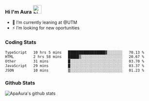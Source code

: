 ### Hi I'm Aura <img src="https://user-images.githubusercontent.com/1303154/88677602-1635ba80-d120-11ea-84d8-d263ba5fc3c0.gif" width="28px" alt="hi">

- 🔭 I’m currently leaning at @UTM
- ⚡ I’m looking for new oportunities


### Coding Stats

<!--START_SECTION:waka-->

```txt
TypeScript   10 hrs 5 mins   █████████████████▓░░░░░░░   70.13 %
HTML         2 hrs 58 mins   █████▒░░░░░░░░░░░░░░░░░░░   20.67 %
Other        31 mins         █░░░░░░░░░░░░░░░░░░░░░░░░   03.70 %
JavaScript   29 mins         █░░░░░░░░░░░░░░░░░░░░░░░░   03.37 %
JSON         10 mins         ▒░░░░░░░░░░░░░░░░░░░░░░░░   01.23 %
```

<!--END_SECTION:waka-->

### Github Stats

![ApaAura's github stats](https://github-readme-stats.vercel.app/api?username=ApaAura&count_private=true&theme=tokyonight&hide=contribs,prs)
